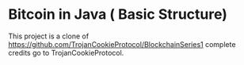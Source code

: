 # Bitcoin in Java ( Basic Structure)
This project is a clone of https://github.com/TrojanCookieProtocol/BlockchainSeries1 complete credits go to TrojanCookieProtocol.

